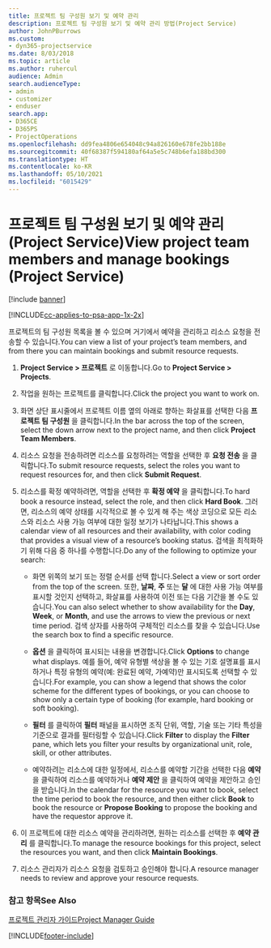 ```yaml
---
title: 프로젝트 팀 구성원 보기 및 예약 관리
description: 프로젝트 팀 구성원 보기 및 예약 관리 방법(Project Service)
author: JohnPBurrows
ms.custom:
- dyn365-projectservice
ms.date: 8/03/2018
ms.topic: article
ms.author: ruhercul
audience: Admin
search.audienceType:
- admin
- customizer
- enduser
search.app:
- D365CE
- D365PS
- ProjectOperations
ms.openlocfilehash: dd9fea4806e654048c94a826160e678fe2bb188e
ms.sourcegitcommit: 40f68387f594180af64a5e5c748b6efa188bd300
ms.translationtype: HT
ms.contentlocale: ko-KR
ms.lasthandoff: 05/10/2021
ms.locfileid: "6015429"
---
```

# <a name="view-project-team-members-and-manage-bookings-project-service"></a><span data-ttu-id="aeb81-103">프로젝트 팀 구성원 보기 및 예약 관리(Project Service)</span><span class="sxs-lookup"><span data-stu-id="aeb81-103">View project team members and manage bookings (Project Service)</span></span>

[!include [banner](../includes/psa-now-project-operations.md)]

[!INCLUDE[cc-applies-to-psa-app-1x-2x](../includes/cc-applies-to-psa-app-1x-2x.md)]

<span data-ttu-id="aeb81-104">프로젝트의 팀 구성원 목록을 볼 수 있으며 거기에서 예약을 관리하고 리소스 요청을 전송할 수 있습니다.</span><span class="sxs-lookup"><span data-stu-id="aeb81-104">You can view a list of your project’s team members, and from there you can maintain bookings and submit resource requests.</span></span>  
  
1.  <span data-ttu-id="aeb81-105">**Project Service > 프로젝트** 로 이동합니다.</span><span class="sxs-lookup"><span data-stu-id="aeb81-105">Go to **Project Service > Projects**.</span></span>  
  
2.  <span data-ttu-id="aeb81-106">작업을 원하는 프로젝트를 클릭합니다.</span><span class="sxs-lookup"><span data-stu-id="aeb81-106">Click the project you want to work on.</span></span>  
  
3.  <span data-ttu-id="aeb81-107">화면 상단 표시줄에서 프로젝트 이름 옆의 아래로 향하는 화살표를 선택한 다음 **프로젝트 팀 구성원** 을 클릭합니다.</span><span class="sxs-lookup"><span data-stu-id="aeb81-107">In the bar across the top of the screen, select the down arrow next to the project name, and then click **Project Team Members**.</span></span>  
  
4.  <span data-ttu-id="aeb81-108">리소스 요청을 전송하려면 리소스를 요청하려는 역할을 선택한 후 **요청 전송** 을 클릭합니다.</span><span class="sxs-lookup"><span data-stu-id="aeb81-108">To submit resource requests, select the roles you want to request resources for, and then click **Submit Request**.</span></span>  
  
5.  <span data-ttu-id="aeb81-109">리소스를 확정 예약하려면, 역할을 선택한 후 **확정 예약** 을 클릭합니다.</span><span class="sxs-lookup"><span data-stu-id="aeb81-109">To hard book a resource instead, select the role, and then click **Hard Book**.</span></span> <span data-ttu-id="aeb81-110">그러면, 리소스의 예약 상태를 시각적으로 볼 수 있게 해 주는 색상 코딩으로 모든 리소스와 리소스 사용 가능 여부에 대한 일정 보기가 나타납니다.</span><span class="sxs-lookup"><span data-stu-id="aeb81-110">This shows a calendar view of all resources and their availability, with color coding that provides a visual view of a resource’s booking status.</span></span> <span data-ttu-id="aeb81-111">검색을 최적화하기 위해 다음 중 하나를 수행합니다.</span><span class="sxs-lookup"><span data-stu-id="aeb81-111">Do any of the following to optimize your search:</span></span>  
  
    -   <span data-ttu-id="aeb81-112">화면 위쪽의 보기 또는 정렬 순서를 선택 합니다.</span><span class="sxs-lookup"><span data-stu-id="aeb81-112">Select a view or sort order from the top of the screen.</span></span> <span data-ttu-id="aeb81-113">또한, **날짜**, **주** 또는 **달** 에 대한 사용 가능 여부를 표시할 것인지 선택하고, 화살표를 사용하여 이전 또는 다음 기간을 볼 수도 있습니다.</span><span class="sxs-lookup"><span data-stu-id="aeb81-113">You can also select whether to show availability for the **Day**, **Week**, or **Month**, and use the arrows to view the previous or next time period.</span></span> <span data-ttu-id="aeb81-114">검색 상자를 사용하여 구체적인 리소스를 찾을 수 있습니다.</span><span class="sxs-lookup"><span data-stu-id="aeb81-114">Use the search box to find a specific resource.</span></span>  
  
    -   <span data-ttu-id="aeb81-115">**옵션** 을 클릭하여 표시되는 내용을 변경합니다.</span><span class="sxs-lookup"><span data-stu-id="aeb81-115">Click **Options** to change what displays.</span></span> <span data-ttu-id="aeb81-116">예를 들어, 예약 유형별 색상을 볼 수 있는 기호 설명표를 표시하거나 특정 유형의 예약(예: 완료된 예약, 가예약)만 표시되도록 선택할 수 있습니다.</span><span class="sxs-lookup"><span data-stu-id="aeb81-116">For example, you can show a legend that shows the color scheme for the different types of bookings, or you can choose to show only a certain type of booking (for example, hard booking or soft booking).</span></span>  
  
    -   <span data-ttu-id="aeb81-117">**필터** 를 클릭하여 **필터** 패널을 표시하면 조직 단위, 역할, 기술 또는 기타 특성을 기준으로 결과를 필터링할 수 있습니다.</span><span class="sxs-lookup"><span data-stu-id="aeb81-117">Click **Filter** to display the **Filter** pane, which lets you filter your results by organizational unit, role, skill, or other attributes.</span></span>  
  
    -   <span data-ttu-id="aeb81-118">예약하려는 리소스에 대한 일정에서, 리소스를 예약할 기간을 선택한 다음 **예약** 을 클릭하여 리소스를 예약하거나 **예약 제안** 을 클릭하여 예약을 제안하고 승인을 받습니다.</span><span class="sxs-lookup"><span data-stu-id="aeb81-118">In the calendar for the resource you want to book, select the time period to book the resource, and then either click **Book** to book the resource or **Propose Booking** to propose the booking and have the requestor approve it.</span></span>  
  
6.  <span data-ttu-id="aeb81-119">이 프로젝트에 대한 리소스 예약을 관리하려면, 원하는 리소스를 선택한 후 **예약 관리** 를 클릭합니다.</span><span class="sxs-lookup"><span data-stu-id="aeb81-119">To manage the resource bookings for this project, select the resources you want, and then click **Maintain Bookings**.</span></span>  
  
7.  <span data-ttu-id="aeb81-120">리소스 관리자가 리소스 요청을 검토하고 승인해야 합니다.</span><span class="sxs-lookup"><span data-stu-id="aeb81-120">A resource manager needs to review and approve your resource requests.</span></span>  
  
### <a name="see-also"></a><span data-ttu-id="aeb81-121">참고 항목</span><span class="sxs-lookup"><span data-stu-id="aeb81-121">See Also</span></span>  
 [<span data-ttu-id="aeb81-122">프로젝트 관리자 가이드</span><span class="sxs-lookup"><span data-stu-id="aeb81-122">Project Manager Guide</span></span>](../psa/project-manager-guide.md)


[!INCLUDE[footer-include](../includes/footer-banner.md)]